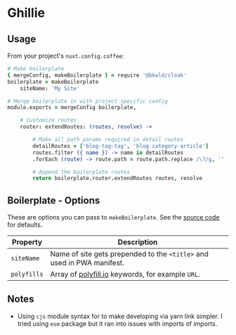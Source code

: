 # Ghillie

## Usage

From your project's `nuxt.config.coffee`:

```coffee
# Make boilerplate
{ mergeConfig, makeBoilerplate } = require '@bkwld/cloak'
boilerplate = makeBoilerplate
	siteName: 'My Site'

# Merge boilerplate in with project specific config
module.exports = mergeConfig boilerplate,

	# Customize routes
	router: extendRoutes: (routes, resolve) ->

		# Make all path params required in detail routes
		detailRoutes = ['blog-tag-tag', 'blog-category-article']
		routes.filter ({ name }) -> name in detailRoutes
		.forEach (route) -> route.path = route.path.replace /\?/g, ''

		# Append the boilerplate routes
		return boilerplate.router.extendRoutes routes, resolve
```

## Boilerplate - Options

These are options you can pass to `makeBoilerplate`.  See the [source code](config/boilerplate.coffee) for defaults.

| Property | Description |
| -------- | ----------- |
| `siteName` | Name of site gets prepended to the `<title>` and used in PWA manifest. |
| `polyfills` | Array of [polyfill.io](https://polyfill.io/) keywords, for example `URL`. |

## Notes

- Using `cjs` module syntax for to make developing via yarn link simpler.  I tried using `esm` package but it ran into issues with imports of imports.
